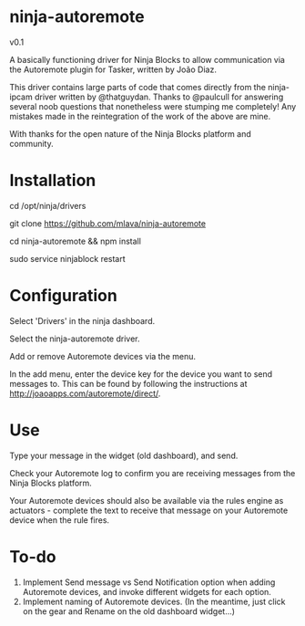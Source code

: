 ninja-autoremote
================

v0.1

A basically functioning driver for Ninja Blocks to allow communication via the Autoremote plugin for Tasker, written by Jo&atilde;o Diaz.

This driver contains large parts of code that comes directly from the ninja-ipcam driver written by @thatguydan. Thanks to @paulcull for answering several noob questions that nonetheless were stumping me completely!
Any mistakes made in the reintegration of the work of the above are mine.

With thanks for the open nature of the Ninja Blocks platform and community.


Installation
================

cd /opt/ninja/drivers

git clone https://github.com/mlava/ninja-autoremote

cd ninja-autoremote && npm install

sudo service ninjablock restart


Configuration
================

Select 'Drivers' in the ninja dashboard.

Select the ninja-autoremote driver.

Add or remove Autoremote devices via the menu.

In the add menu, enter the device key for the device you want to send messages to. This can be found by following the instructions at http://joaoapps.com/autoremote/direct/.


Use
================

Type your message in the widget (old dashboard), and send.

Check your Autoremote log to confirm you are receiving messages from the Ninja Blocks platform.

Your Autoremote devices should also be available via the rules engine as actuators - complete the text to receive that message on your Autoremote device when the rule fires.


To-do
================

1.	Implement Send message vs Send Notification option when adding Autoremote devices, and invoke different widgets for each option.
2.	Implement naming of Autoremote devices. (In the meantime, just click on the gear and Rename on the old dashboard widget...)